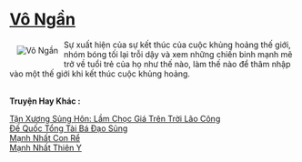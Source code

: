 <a href="https://truyentiki.com/vo-ngan.31978/" title="Vô Ngần"><h1>Vô Ngần</h1></a><div style="display:table"><img align="right" style="float: left; padding: 10px;" src="https://truyentiki.com/a/img/str/src/31978.jpg" alt="Vô Ngần">Sự xuất hiện của sự kết thúc của cuộc khủng hoảng thế giới, nhóm bóng tối lại trỗi dậy và xem những chiến binh mạnh mẽ trở về tuổi trẻ của họ như thế nào, làm thế nào để thâm nhập vào một thế giới khi kết thúc cuộc khủng hoảng.</div><p><br><b>Truyện Hay Khác :</b></p><a href="https://truyentiki.com/tan-xuong-sung-hon-lam-choc-gia-tren-troi-lao-cong.31977/" alt="Tận Xương Sủng Hôn: Lầm Chọc Giá Trên Trời Lão Công">Tận Xương Sủng Hôn: Lầm Chọc Giá Trên Trời Lão Công</a><br/><a href="https://github.com/nownovels/topcv/tree/master/truyenhay/31637/README.md" alt="Đế Quốc Tổng Tài Bá Đạo Sủng">Đế Quốc Tổng Tài Bá Đạo Sủng</a><br/><a href="https://truyentiki.wordpress.com/2020/06/08/manh-nhat-con-re/" alt="Mạnh Nhất Con Rể">Mạnh Nhất Con Rể</a><br/><a href="https://github.com/nownovels/top500/tree/master/truyenhay/33891/" alt="Mạnh Nhất Thiên Y">Mạnh Nhất Thiên Y</a><br/>